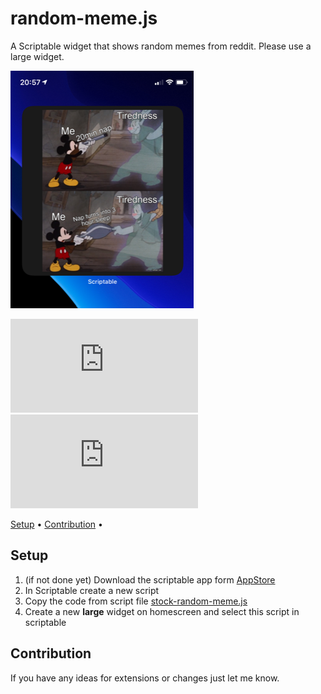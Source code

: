# random-meme.js
A Scriptable widget that shows random memes from reddit.
Please use a large widget.

![random-meme-widget-small](img/random-meme-widget-small.png)

![GitHub last commit](https://img.shields.io/github/last-commit/wickenico/random-meme.js) ![GitHub commit activity](https://img.shields.io/github/commit-activity/y/wickenico/random-meme.js)

<p>
  <a href="#setup">Setup</a> •
  <a href="#contribution">Contribution</a> •
</p>

## Setup

1. (if not done yet) Download the scriptable app form [AppStore](https://apps.apple.com/de/app/scriptable/id1405459188)
2. In Scriptable create a new script
3. Copy the code from script file [stock-random-meme.js](https://github.com/wickenico/random-meme.js/blob/main/random-meme.js)
4. Create a new **large** widget on homescreen and select this script in scriptable


## Contribution

If you have any ideas for extensions or changes just let me know.
